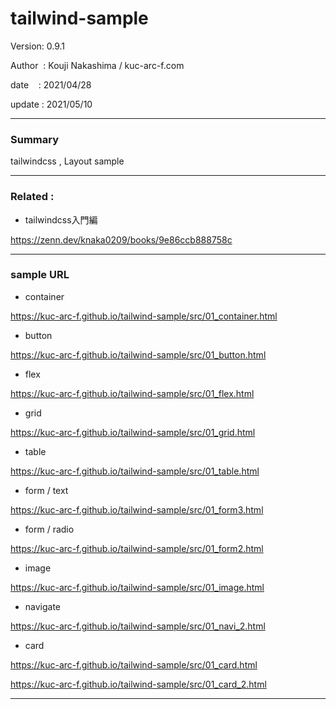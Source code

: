 ﻿# tailwind-sample

 Version: 0.9.1

 Author  : Kouji Nakashima / kuc-arc-f.com

 date    : 2021/04/28

 update  : 2021/05/10

***
### Summary

tailwindcss , Layout sample

***
### Related :
* tailwindcss入門編

https://zenn.dev/knaka0209/books/9e86ccb888758c

***
### sample URL

* container

https://kuc-arc-f.github.io/tailwind-sample/src/01_container.html

*  button

https://kuc-arc-f.github.io/tailwind-sample/src/01_button.html

* flex

https://kuc-arc-f.github.io/tailwind-sample/src/01_flex.html

* grid

https://kuc-arc-f.github.io/tailwind-sample/src/01_grid.html

* table

https://kuc-arc-f.github.io/tailwind-sample/src/01_table.html

* form / text

https://kuc-arc-f.github.io/tailwind-sample/src/01_form3.html

* form / radio

https://kuc-arc-f.github.io/tailwind-sample/src/01_form2.html

* image

https://kuc-arc-f.github.io/tailwind-sample/src/01_image.html

* navigate

https://kuc-arc-f.github.io/tailwind-sample/src/01_navi_2.html

* card

https://kuc-arc-f.github.io/tailwind-sample/src/01_card.html

https://kuc-arc-f.github.io/tailwind-sample/src/01_card_2.html


***


